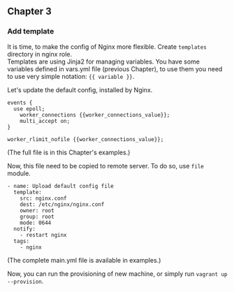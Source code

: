 ## Chapter 3
### Add template

It is time, to make the config of Nginx more flexible. Create `templates`
directory in nginx role.  
Templates are using Jinja2 for managing variables. You have some variables
defined in vars.yml file (previous Chapter), to use them you need to use very
simple notation: `{{ variable }}`.

Let's update the default config, installed by Nginx.

```
events {
  use epoll;
	worker_connections {{worker_connections_value}};
	multi_accept on;
}

worker_rlimit_nofile {{worker_connections_value}};
```

(The full file is in this Chapter's examples.)

Now, this file need to be copied to remote server. To do so, use `file` module.

```
- name: Upload default config file
  template:
    src: nginx.conf
    dest: /etc/nginx/nginx.conf
    owner: root
    group: root
    mode: 0644
  notify:
    - restart nginx
  tags:
    - nginx
```

(The complete main.yml file is available in examples.)


Now, you can run the provisioning of new machine, or simply run
`vagrant up --provision`.
